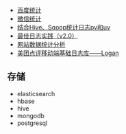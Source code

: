 
+ [百度统计](https://mtj.baidu.com/web/demo/newuser?appId=468475)
+ [微信统计](https://mp.weixin.qq.com/wxopen/appdatacount?action=get_count_page&lang=zh_CN&type=1&token=339434647&lang=zh_CN)
+ [结合Hive、Sqoop统计日志pv和uv](https://www.jianshu.com/p/8b455354a6a8)
+ [最佳日志实践（v2.0）](https://zhuanlan.zhihu.com/p/27363484)
+ [网站数据统计分析](https://my.oschina.net/leejun2005/blog/292709)
+ [美团点评移动端基础日志库——Logan](https://tech.meituan.com/Logan.html)

## 存储
+ elasticsearch
+ hbase
+ hive
+ mongodb
+ postgresql